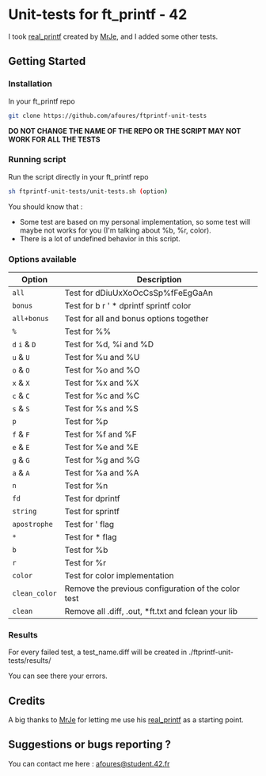 # Unit-tests for ft_printf - 42
I took [real_printf](https://github.com/MrJe/real_printf) created by [MrJe](https://github.com/MrJe), and I added some other tests.

## Getting Started

### Installation

In your ft_printf repo
```sh
git clone https://github.com/afoures/ftprintf-unit-tests
```
**DO NOT CHANGE THE NAME OF THE REPO OR THE SCRIPT MAY NOT WORK FOR ALL THE TESTS**

### Running script

Run the script directly in your ft_printf repo
```sh
sh ftprintf-unit-tests/unit-tests.sh (option)
```

You should know that :
+ Some test are based on my personal implementation, so some test will maybe not works for you (I'm talking about %b, %r, color).
+ There is a lot of undefined behavior in this script.

### Options available
| Option | Description |
| --- | --- |
| `all` | Test for dDiuUxXoOcCsSp%fFeEgGaAn |
| `bonus` | Test for b r ' * dprintf sprintf color |
| `all+bonus` | Test for all and bonus options together |
| `%` | Test for %% |
| `d` `i` & `D` | Test for %d, %i and %D |
| `u` & `U` | Test for %u and %U |
| `o` & `O` | Test for %o and %O |
| `x` & `X` | Test for %x and %X |
| `c` & `C` | Test for %c and %C |
| `s` & `S` | Test for %s and %S |
| `p` | Test for %p |
| `f` & `F` | Test for %f and %F |
| `e` & `E` | Test for %e and %E |
| `g` & `G` | Test for %g and %G |
| `a` & `A` | Test for %a and %A |
| `n` | Test for %n |
| `fd` | Test for dprintf |
| `string` | Test for sprintf |
| `apostrophe` | Test for ' flag |
| `*` | Test for * flag |
| `b` | Test for %b |
| `r` | Test for %r |
| `color` | Test for color implementation |
| `clean_color` | Remove the previous configuration of the color test |
| `clean` | Remove all .diff, .out, *ft.txt and fclean your lib |

### Results
For every failed test, a test_name.diff will be created in ./ftprintf-unit-tests/results/

You can see there your errors.


## Credits

A big thanks to [MrJe](https://github.com/MrJe) for letting me use his [real_printf](https://github.com/MrJe/real_printf) as a starting point.

## Suggestions or bugs reporting ?

You can contact me here : afoures@student.42.fr